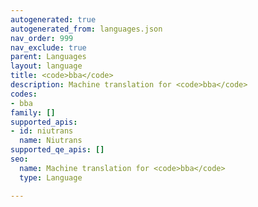 ```yaml
---
autogenerated: true
autogenerated_from: languages.json
nav_order: 999
nav_exclude: true
parent: Languages
layout: language
title: <code>bba</code>
description: Machine translation for <code>bba</code>
codes:
- bba
family: []
supported_apis:
- id: niutrans
  name: Niutrans
supported_qe_apis: []
seo:
  name: Machine translation for <code>bba</code>
  type: Language

---
```


